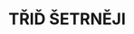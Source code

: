 <html>

<head>
<title>tridsetrneji</title>
</head>

<body>
<div>
<h1>TŘIĎ ŠETRNĚJI</h1>
</div>
</body>

</html>